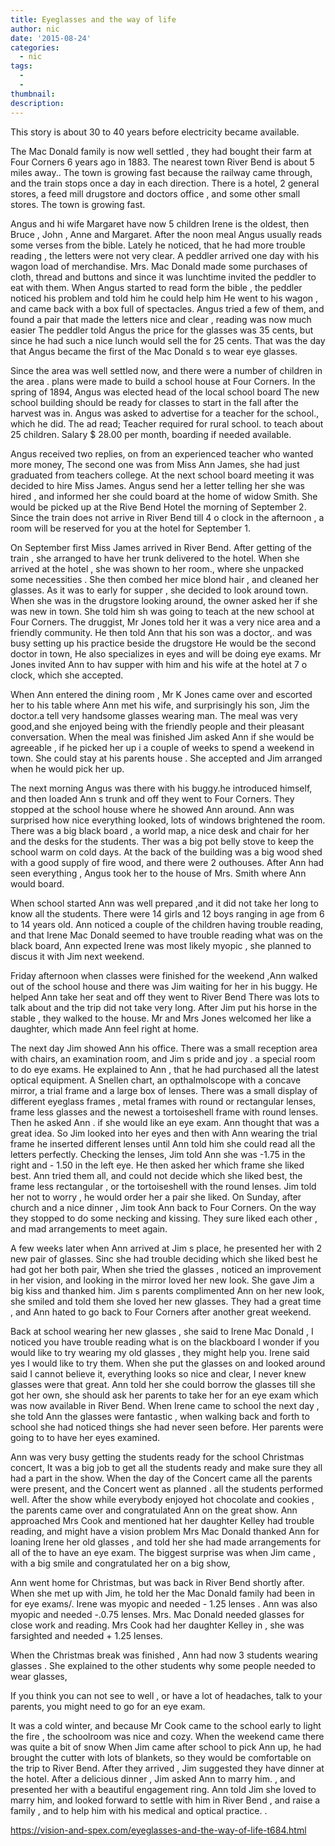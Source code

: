 ```yaml
---
title: Eyeglasses and the way of life
author: nic
date: '2015-08-24'
categories:
  - nic
tags:
  - 
  - 
thumbnail: 
description: 
---
```


This story is about 30 to 40 years before electricity became available.

The Mac Donald family is now well settled , they had bought their farm at Four Corners 6 years ago in 1883.
The nearest town River Bend is about 5 miles away.. 
The town is growing fast because the railway came through, and the train stops once a day in each direction.
There is a hotel, 2 general stores, a feed mill  drugstore and doctors office , and some other small stores.
The town is growing fast.

Angus and hi wife Margaret have now 5 children
Irene is the oldest, then Bruce , John , Anne and Margaret.
After the noon meal Angus usually reads some verses from the bible.
Lately he noticed, that he had more trouble  reading , the letters were not very clear.
A peddler arrived one day with his wagon load of merchandise.
Mrs. Mac Donald made some purchases of cloth, thread and buttons  and since it was lunchtime invited the peddler to eat with them.
When Angus started to read form the bible , the peddler noticed his problem and told him he could help him 
He went to his wagon , and came back with a box full of spectacles.
Angus tried a few of them, and found a pair that made the letters nice and clear , reading was now much easier 
The peddler told Angus the price for the glasses was 35 cents, but since he had such a nice lunch would sell the for 25 cents.
That was the day that Angus became the first of the Mac Donald s to wear eye glasses.


Since the area was well settled now, and there were a number of children in the area . plans were made to build a school house at Four Corners.
In the spring of 1894, Angus was elected head of the local school board
The new school building should be ready for classes to start in the fall after the harvest was in.
Angus was asked to advertise for a teacher for the school., which he did.
The ad read; Teacher required for rural school. to teach about 25 children.
                   Salary $ 28.00 per month, boarding if needed available.

Angus received two replies, on from an experienced teacher who wanted more money, 
The second one was from Miss Ann James, she had just graduated from teachers college.
At the next school board meeting it was decided to hire Miss James.
Angus send her a letter telling her she was hired , and informed her she could board at the home of widow Smith.
She would be picked up at the Rive Bend Hotel the morning of September 2.
Since the train does not arrive in River Bend till 4 o clock in the afternoon , a room will be reserved for you at the hotel for September 1.

On September first Miss James arrived in River Bend.
After getting of the train , she arranged to have her trunk delivered to the hotel.
When she arrived at the hotel , she was shown to her room., where she unpacked some necessities .
She then combed her mice blond hair , and cleaned her glasses.
As it was to early for supper , she decided to look around town.
When she was in the drugstore looking around, the owner asked her if she was new in town.
She told him sh was going to teach at the new school at Four Corners.
The druggist, Mr Jones told her it was a very nice area and a friendly community.
He then told Ann that his son was a doctor,. and was busy setting up his practice beside the drugstore
He would be the second doctor in town,
He also specializes in eyes and will be doing eye exams.
Mr Jones invited Ann to hav supper with him and his wife at the hotel at 7 o clock, which she accepted.

When Ann entered the dining room , Mr K Jones came over and escorted her to his table where Ann met his wife,
and surprisingly his son, Jim the doctor.a tell very handsome glasses wearing man.
The meal was very good,and she enjoyed being with the friendly people and their pleasant conversation.
When the meal was finished Jim asked Ann if she would be agreeable , if he picked her up i a couple of weeks to spend a weekend in town.
She could stay at his parents house .
She accepted and Jim arranged when he would pick her up.

The next morning Angus was there with his buggy.he introduced himself, and then loaded Ann s trunk and off they went to Four Corners.
They stopped at the school house  where he showed Ann around.
Ann was surprised how nice everything looked, lots of windows brightened the room.
There was a big black board , a world map, a nice desk and chair for her  and the desks for the students.
Ther was a big pot belly stove to keep the school warm on cold days.
At the back of the building was a big wood shed with a good supply of fire wood,
and there were 2 outhouses.
After Ann had seen everything , Angus took her to the house of Mrs. Smith where Ann would board.

When school started Ann was well prepared ,and it did not take her long to know all the students.
There were 14 girls and 12 boys ranging in age from 6 to 14 years old.
Ann noticed a couple of the children having trouble reading, and that Irene Mac Donald seemed to have trouble reading what was on the black board,
Ann expected Irene was most likely  myopic , she planned to discus  it with Jim next weekend.

Friday afternoon when classes were finished for the weekend ,Ann walked out of the school house and there was Jim waiting for her in his buggy.
He helped Ann take her seat and off they went to River Bend
There was lots to talk about  and the trip did not take very long.
After Jim put his horse in the stable , they walked to the house.
Mr and Mrs Jones welcomed her like a daughter, which made Ann feel right at home.

The next day Jim showed Ann his office.
There was a small reception area with chairs, an examination room, and Jim s pride and joy . a special room to do eye exams.
He explained to Ann , that he had purchased all the latest optical equipment.
A Snellen chart, an opthalmolscope with a concave mirror, a trial frame and a large box of lenses.
There was a small display of different eyeglass frames ,  metal frames with round or rectangular lenses, frame less glasses and the newest a tortoiseshell
frame with round lenses.
Then he asked Ann . if she would like an eye exam.
Ann thought that was a great idea.
So Jim looked into her eyes  and then with Ann wearing the trial frame he inserted different  lenses  until Ann told him she could read all the letters perfectly.
Checking the lenses, Jim told Ann she was -1.75 in the right and - 1.50 in the left eye.
He then asked her which frame she liked best.
Ann tried them all, and could not decide which she liked best, the frame less rectangular , or the tortoiseshell with the round lenses.
Jim told her not to worry , he would order her a pair she liked.
On Sunday, after church and a nice dinner , Jim took Ann back to Four Corners.
On the way they stopped to do some necking and kissing.
They sure liked each other , and mad arrangements to meet again.

 A few weeks later when Ann arrived at Jim s place, he presented her with 2 new pair of glasses.
Sinc she had trouble deciding which she liked best he had got her both pair,
When she tried the glasses , noticed an improvement in her vision, and looking in the mirror loved her new look.
She gave Jim a big kiss and thanked him.
Jim s parents complimented Ann on her new look, she smiled and told them she loved her new glasses.
They had a great time , and Ann hated to go back to Four Corners after another great weekend.

Back at school wearing her new glasses , she said to Irene Mac Donald , I noticed you have trouble reading what is on the blackboard 
I wonder if you would like to try wearing my old glasses , they might help you.
Irene said yes I would like to try them.
When she put the glasses on and looked around said I cannot believe it, everything looks so nice and clear,
I never knew glasses were that great.
Ann told her she could borrow the glasses till she got her own, she should ask her parents to take her for an eye exam which was now available in River Bend.
When Irene came to school the next day , she told Ann the glasses were fantastic , when walking back and forth to school she had noticed things she had never seen before.
Her parents were going to to have her eyes examined.

Ann was very busy getting the students ready for the school Christmas concert,
It was a big job to get all the students ready and make sure they all had a part in the show.
When the day of the Concert came all the parents were present, and the Concert went as planned . all the students performed well.
After the show while everybody enjoyed hot chocolate and cookies , the parents came over and congratulated Ann on  the great show.
Ann approached  Mrs Cook and mentioned hat her daughter Kelley  had trouble reading, and might have a vision problem
Mrs Mac Donald thanked Ann for loaning Irene her old glasses , and told her she had made arrangements for all of the to have an eye exam.
The biggest surprise was when Jim came , with a big smile and congratulated her on a big show,

Ann went home for Christmas, but was back in River Bend shortly after.
When she met up with Jim, he told her the Mac Donald family had been in for eye exams/.
Irene was myopic and needed  - 1.25 lenses . Ann was also myopic and needed -.0.75 lenses.
Mrs. Mac Donald needed glasses for close work and reading.
Mrs Cook had her daughter Kelley in , she was farsighted and needed + 1.25 lenses.


When the Christmas break was finished , Ann had now 3 students wearing glasses .
She explained to the other students why some people needed to wear glasses,

If you think you can not see to well , or have a lot of headaches, talk to your parents, you might need to go for an eye exam.

It was a cold winter, and because Mr Cook came to the school early to light the fire , the schoolroom was nice and cozy.
When the weekend came there was quite a bit of snow
When Jim came after school  to pick Ann up, he had brought the cutter with lots of blankets, so they would be comfortable on the trip to River Bend.
After they arrived 
, Jim suggested they have dinner at the hotel.
After a delicious dinner , Jim asked Ann to marry him.
, and presented her with a beautiful engagement ring.
Ann told Jim she loved to marry him, and looked forward to settle with him  in River Bend , and raise a family , and to help him with his medical and
optical practice.
.

https://vision-and-spex.com/eyeglasses-and-the-way-of-life-t684.html
